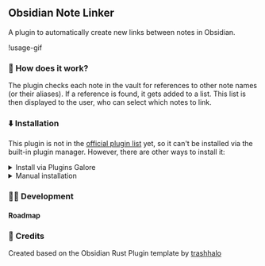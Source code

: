 ## Obsidian Note Linker

A plugin to automatically create new links between notes in Obsidian.

!usage-gif

### 🤨 How does it work?

The plugin checks each note in the vault for references to other note names (or their aliases).
If a reference is found, it gets added to a list. This list is then displayed to the user, who can select which notes to link.

### ⬇️ Installation

This plugin is not in the [official plugin list](https://obsidian.md/plugins) yet, so it can't be installed via the built-in plugin manager. However, there are other ways to install it:
<details>
    <summary>Install via Plugins Galore</summary>
        Follow the instructions on <a href="https://github.com/plugins-galore/obsidian-plugins-galore">Plugins Galore</a> to install the plugin.
</details>

<details>
    <summary>Manual installation</summary>
        <ol>
            <li>
                Download the plugin from <a href="https://github.com/AlexW00/obsidian-note-linker/releases/latest"> GitHub</a>.
            </li>
            <li>
                Extract the contents of the zip file into the plugins folder.
            </li>
        </ol>
</details>

### 👨‍💻 Development

#### Roadmap

### 📃 Credits

Created based on the Obsidian Rust Plugin template by [trashhalo](https://github.com/trashhalo/obsidian-rust-plugin)
